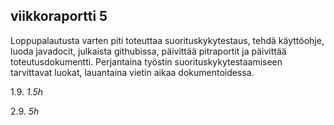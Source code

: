 ## viikkoraportti 5

Loppupalautusta varten piti toteuttaa suorituskykytestaus, tehdä käyttöohje, luoda javadocit, julkaista githubissa, päivittää pitraportit ja päivittää toteutusdokumentti. Perjantaina työstin suorituskykytestaamiseen tarvittavat luokat, lauantaina vietin aikaa dokumentoidessa.

1.9. *1.5h*

2.9. *5h*

